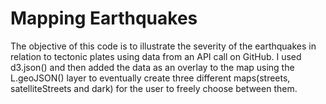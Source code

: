 # Mapping Earthquakes

The objective of this code is to illustrate the severity of the earthquakes in relation to tectonic plates using data from an API call on GitHub. I used d3.json() and then added the data as an overlay to the map using the L.geoJSON() layer to eventually create three different maps(streets, satelliteStreets and dark) for the user to freely choose between them. 

 
